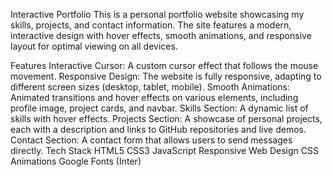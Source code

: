 Interactive Portfolio
This is a personal portfolio website showcasing my skills, projects, and contact information. The site features a modern, interactive design with hover effects, smooth animations, and responsive layout for optimal viewing on all devices.

Features
Interactive Cursor: A custom cursor effect that follows the mouse movement.
Responsive Design: The website is fully responsive, adapting to different screen sizes (desktop, tablet, mobile).
Smooth Animations: Animated transitions and hover effects on various elements, including profile image, project cards, and navbar.
Skills Section: A dynamic list of skills with hover effects.
Projects Section: A showcase of personal projects, each with a description and links to GitHub repositories and live demos.
Contact Section: A contact form that allows users to send messages directly.
Tech Stack
HTML5
CSS3
JavaScript
Responsive Web Design
CSS Animations
Google Fonts (Inter)

